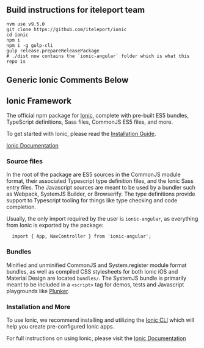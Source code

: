 ## Build instructions for iteleport team

```
nvm use v9.5.0
git clone https://github.com/iteleport/ionic
cd ionic
npm i
npm i -g gulp-cli
gulp release.prepareReleasePackage
# ./dist now contains the `ionic-angular` folder which is what this repo is
```

## Generic Ionic Comments Below

## Ionic Framework

The official npm package for [Ionic](http://ionicframework.com/), complete with pre-built ES5 bundles, TypeScript definitions, Sass files, CommonJS ES5 files, and more.

To get started with Ionic, please read the [Installation Guide](http://ionicframework.com/docs/intro/installation/).

[Ionic Documentation](http://ionicframework.com/docs/)

### Source files

In the root of the package are ES5 sources in the CommonJS module format, their associated Typescript type definition files, and the Ionic Sass entry files. The Javascript sources are meant to be used by a bundler such as Webpack, SystemJS Builder, or Browserify. The type definitions provide support to Typescript tooling for things like type checking and code completion.

Usually, the only import required by the user is `ionic-angular`, as everything from Ionic is exported by the package:

```
  import { App, NavController } from 'ionic-angular';
```

### Bundles

Minified and unminified CommonJS and System.register module format bundles, as well as compiled CSS stylesheets for both Ionic iOS and Material Design are located `bundles/`. The SystemJS bundle is  primarily meant to be included in a `<script>` tag for demos, tests and Javascript playgrounds like [Plunker](http://plnkr.co/).

### Installation and More

To use Ionic, we recommend installing and utilizing the [Ionic CLI](http://ionicframework.com/docs/intro/installation/) which will help you create pre-configured Ionic apps.

For full instructions on using Ionic, please visit the [Ionic Documentation](http://ionicframework.com/docs/)
